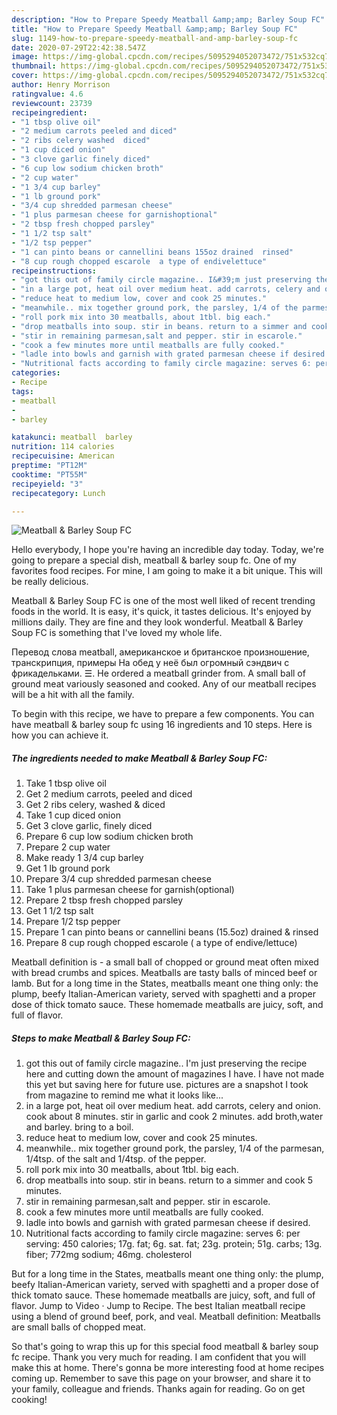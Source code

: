 ```yaml
---
description: "How to Prepare Speedy Meatball &amp;amp; Barley Soup FC"
title: "How to Prepare Speedy Meatball &amp;amp; Barley Soup FC"
slug: 1149-how-to-prepare-speedy-meatball-and-amp-barley-soup-fc
date: 2020-07-29T22:42:38.547Z
image: https://img-global.cpcdn.com/recipes/5095294052073472/751x532cq70/meatball-barley-soup-fc-recipe-main-photo.jpg
thumbnail: https://img-global.cpcdn.com/recipes/5095294052073472/751x532cq70/meatball-barley-soup-fc-recipe-main-photo.jpg
cover: https://img-global.cpcdn.com/recipes/5095294052073472/751x532cq70/meatball-barley-soup-fc-recipe-main-photo.jpg
author: Henry Morrison
ratingvalue: 4.6
reviewcount: 23739
recipeingredient:
- "1 tbsp olive oil"
- "2 medium carrots peeled and diced"
- "2 ribs celery washed  diced"
- "1 cup diced onion"
- "3 clove garlic finely diced"
- "6 cup low sodium chicken broth"
- "2 cup water"
- "1 3/4 cup barley"
- "1 lb ground pork"
- "3/4 cup shredded parmesan cheese"
- "1 plus parmesan cheese for garnishoptional"
- "2 tbsp fresh chopped parsley"
- "1 1/2 tsp salt"
- "1/2 tsp pepper"
- "1 can pinto beans or cannellini beans 155oz drained  rinsed"
- "8 cup rough chopped escarole  a type of endivelettuce"
recipeinstructions:
- "got this out of family circle magazine.. I&#39;m just preserving the recipe here and cutting down the amount of magazines I have. I have not made this yet but saving here for future use. pictures are a snapshot I took from magazine to remind me what it looks like..."
- "in a large pot, heat oil over medium heat. add carrots, celery and onion. cook about 8 minutes. stir in garlic and cook 2 minutes. add broth,water and barley. bring to a boil."
- "reduce heat to medium low, cover and cook 25 minutes."
- "meanwhile.. mix together ground pork, the parsley, 1/4 of the parmesan, 1/4tsp. of the salt and 1/4tsp. of the pepper."
- "roll pork mix into 30 meatballs, about 1tbl. big each."
- "drop meatballs into soup. stir in beans. return to a simmer and cook 5 minutes."
- "stir in remaining parmesan,salt and pepper. stir in escarole."
- "cook a few minutes more until meatballs are fully cooked."
- "ladle into bowls and garnish with grated parmesan cheese if desired."
- "Nutritional facts according to family circle magazine: serves 6: per serving: 450 calories; 17g. fat; 6g. sat. fat; 23g. protein; 51g. carbs; 13g. fiber; 772mg sodium; 46mg. cholesterol"
categories:
- Recipe
tags:
- meatball
- 
- barley

katakunci: meatball  barley 
nutrition: 114 calories
recipecuisine: American
preptime: "PT12M"
cooktime: "PT55M"
recipeyield: "3"
recipecategory: Lunch

---
```



![Meatball &amp; Barley Soup FC](https://img-global.cpcdn.com/recipes/5095294052073472/751x532cq70/meatball-barley-soup-fc-recipe-main-photo.jpg)

Hello everybody, I hope you're having an incredible day today. Today, we're going to prepare a special dish, meatball &amp; barley soup fc. One of my favorites food recipes. For mine, I am going to make it a bit unique. This will be really delicious.

Meatball &amp; Barley Soup FC is one of the most well liked of recent trending foods in the world. It is easy, it's quick, it tastes delicious. It's enjoyed by millions daily. They are fine and they look wonderful. Meatball &amp; Barley Soup FC is something that I've loved my whole life.

Перевод слова meatball, американское и британское произношение, транскрипция, примеры На обед у неё был огромный сэндвич с фрикадельками. ☰. He ordered a meatball grinder from. A small ball of ground meat variously seasoned and cooked. Any of our meatball recipes will be a hit with all the family.


To begin with this recipe, we have to prepare a few components. You can have meatball &amp; barley soup fc using 16 ingredients and 10 steps. Here is how you can achieve it.

<!--inarticleads1-->

##### The ingredients needed to make Meatball &amp; Barley Soup FC:

1. Take 1 tbsp olive oil
1. Get 2 medium carrots, peeled and diced
1. Get 2 ribs celery, washed &amp; diced
1. Take 1 cup diced onion
1. Get 3 clove garlic, finely diced
1. Prepare 6 cup low sodium chicken broth
1. Prepare 2 cup water
1. Make ready 1 3/4 cup barley
1. Get 1 lb ground pork
1. Prepare 3/4 cup shredded parmesan cheese
1. Take 1 plus parmesan cheese for garnish(optional)
1. Prepare 2 tbsp fresh chopped parsley
1. Get 1 1/2 tsp salt
1. Prepare 1/2 tsp pepper
1. Prepare 1 can pinto beans or cannellini beans (15.5oz) drained &amp; rinsed
1. Prepare 8 cup rough chopped escarole ( a type of endive/lettuce)


Meatball definition is - a small ball of chopped or ground meat often mixed with bread crumbs and spices. Meatballs are tasty balls of minced beef or lamb. But for a long time in the States, meatballs meant one thing only: the plump, beefy Italian-American variety, served with spaghetti and a proper dose of thick tomato sauce. These homemade meatballs are juicy, soft, and full of flavor. 

<!--inarticleads2-->

##### Steps to make Meatball &amp; Barley Soup FC:

1. got this out of family circle magazine.. I&#39;m just preserving the recipe here and cutting down the amount of magazines I have. I have not made this yet but saving here for future use. pictures are a snapshot I took from magazine to remind me what it looks like...
1. in a large pot, heat oil over medium heat. add carrots, celery and onion. cook about 8 minutes. stir in garlic and cook 2 minutes. add broth,water and barley. bring to a boil.
1. reduce heat to medium low, cover and cook 25 minutes.
1. meanwhile.. mix together ground pork, the parsley, 1/4 of the parmesan, 1/4tsp. of the salt and 1/4tsp. of the pepper.
1. roll pork mix into 30 meatballs, about 1tbl. big each.
1. drop meatballs into soup. stir in beans. return to a simmer and cook 5 minutes.
1. stir in remaining parmesan,salt and pepper. stir in escarole.
1. cook a few minutes more until meatballs are fully cooked.
1. ladle into bowls and garnish with grated parmesan cheese if desired.
1. Nutritional facts according to family circle magazine: serves 6: per serving: 450 calories; 17g. fat; 6g. sat. fat; 23g. protein; 51g. carbs; 13g. fiber; 772mg sodium; 46mg. cholesterol


But for a long time in the States, meatballs meant one thing only: the plump, beefy Italian-American variety, served with spaghetti and a proper dose of thick tomato sauce. These homemade meatballs are juicy, soft, and full of flavor. Jump to Video · Jump to Recipe. The best Italian meatball recipe using a blend of ground beef, pork, and veal. Meatball definition: Meatballs are small balls of chopped meat. 

So that's going to wrap this up for this special food meatball &amp; barley soup fc recipe. Thank you very much for reading. I am confident that you will make this at home. There's gonna be more interesting food at home recipes coming up. Remember to save this page on your browser, and share it to your family, colleague and friends. Thanks again for reading. Go on get cooking!
